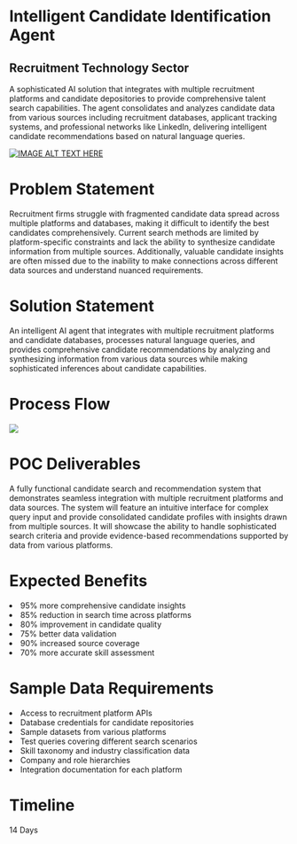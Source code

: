 <h1>Intelligent Candidate Identification Agent</h1>
<h2>Recruitment Technology Sector</h2>
A sophisticated AI solution that integrates with multiple recruitment platforms and candidate depositories to provide comprehensive talent search capabilities. The agent consolidates and analyzes candidate data from various sources including recruitment databases, applicant tracking systems, and professional networks like LinkedIn, delivering intelligent candidate recommendations based on natural language queries.

[![IMAGE ALT TEXT HERE](https://img.youtube.com/vi/lcHdU2c4JG4/0.jpg)](https://www.youtube.com/watch?v=lcHdU2c4JG4)

<h1>Problem Statement</h1>
Recruitment firms struggle with fragmented candidate data spread across multiple platforms and databases, making it difficult to identify the best candidates comprehensively. Current search methods are limited by platform-specific constraints and lack the ability to synthesize candidate information from multiple sources. Additionally, valuable candidate insights are often missed due to the inability to make connections across different data sources and understand nuanced requirements.
<h1>Solution Statement</h1>
An intelligent AI agent that integrates with multiple recruitment platforms and candidate databases, processes natural language queries, and provides comprehensive candidate recommendations by analyzing and synthesizing information from various data sources while making sophisticated inferences about candidate capabilities.
<h1>Process Flow</h1>
<img src="https://github.com/user-attachments/assets/da01af46-22a9-4ec4-bb45-c079ed86e02b"/>

<h1>POC Deliverables</h1>
A fully functional candidate search and recommendation system that demonstrates seamless integration with multiple recruitment platforms and data sources. The system will feature an intuitive interface for complex query input and provide consolidated candidate profiles with insights drawn from multiple sources. It will showcase the ability to handle sophisticated search criteria and provide evidence-based recommendations supported by data from various platforms.
<h1>Expected Benefits</h1>
<li>95% more comprehensive candidate insights</li>
<li>85% reduction in search time across platforms</li>
<li>80% improvement in candidate quality</li>
<li>75% better data validation</li>
<li>90% increased source coverage</li>
<li>70% more accurate skill assessment</li>
<h1>Sample Data Requirements</h1>
<li>Access to recruitment platform APIs</li>
<li>Database credentials for candidate repositories</li>
<li>Sample datasets from various platforms</li>
<li>Test queries covering different search scenarios</li>
<li>Skill taxonomy and industry classification data</li>
<li>Company and role hierarchies</li>
<li>Integration documentation for each platform</li>
<h1>Timeline</h1>
14 Days
